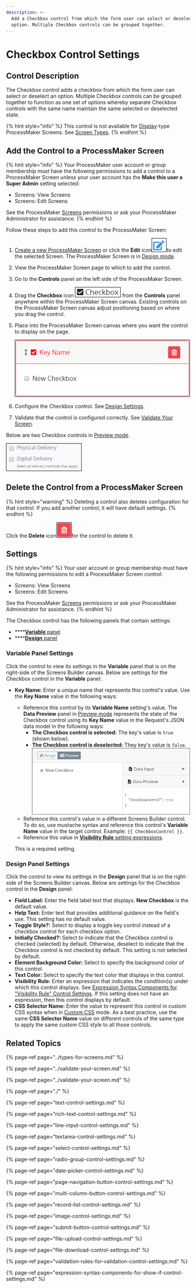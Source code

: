 ```yaml
---
description: >-
  Add a Checkbox control from which the form user can select or deselect an
  option. Multiple Checkbox controls can be grouped together.
---
```


# Checkbox Control Settings

## Control Description

The Checkbox control adds a checkbox from which the form user can select or deselect an option. Multiple Checkbox controls can be grouped together to function as one set of options whereby separate Checkbox controls with the same name maintain the same selected or deselected state.

{% hint style="info" %}
This control is not available for [Display](../types-for-screens.md#display)-type ProcessMaker Screens. See [Screen Types](../types-for-screens.md).
{% endhint %}

## Add the Control to a ProcessMaker Screen

{% hint style="info" %}
Your ProcessMaker user account or group membership must have the following permissions to add a control to a ProcessMaker Screen unless your user account has the **Make this user a Super Admin** setting selected:

* Screens: View Screens
* Screens: Edit Screens

See the ProcessMaker [Screens](../../../../processmaker-administration/permission-descriptions-for-users-and-groups.md#screens) permissions or ask your ProcessMaker Administrator for assistance.
{% endhint %}

Follow these steps to add this control to the ProcessMaker Screen:

1. [Create a new ProcessMaker Screen](../../manage-forms/create-a-new-form.md) or click the **Edit** icon![](../../../../.gitbook/assets/edit-icon.png)to edit the selected Screen. The ProcessMaker Screen is in [Design mode](../screens-builder-modes.md#editor-mode).
2. View the ProcessMaker Screen page to which to add the control.
3. Go to the **Controls** panel on the left side of the ProcessMaker Screen.
4. Drag the **Checkbox** icon ![](../../../../.gitbook/assets/checkbox-control-screens-builder-processes.png) from the **Controls** panel anywhere within the ProcessMaker Screen canvas. Existing controls on the ProcessMaker Screen canvas adjust positioning based on where you drag the control.
5. Place into the ProcessMaker Screen canvas where you want the control to display on the page.  

   ![](../../../../.gitbook/assets/checkbox-control-placed-screens-builder-processes.png)

6. Configure the Checkbox control. See [Design Settings](checkbox-control-settings.md#inspector-settings).
7. Validate that the control is configured correctly. See [Validate Your Screen](../validate-your-screen.md#validate-a-processmaker-screen).

Below are two Checkbox controls in [Preview mode](../screens-builder-modes.md#preview-mode).

![Two Checkbox controls in Preview mode](../../../../.gitbook/assets/checkbox-control-preview-screens-builder-processes.png)

## Delete the Control from a ProcessMaker Screen

{% hint style="warning" %}
Deleting a control also deletes configuration for that control. If you add another control, it will have default settings.
{% endhint %}

Click the **Delete** icon![](../../../../.gitbook/assets/delete-screen-control-screens-builder-processes.png)for the control to delete it.

## Settings <a id="inspector-settings"></a>

{% hint style="info" %}
Your user account or group membership must have the following permissions to edit a ProcessMaker Screen control:

* Screens: View Screens
* Screens: Edit Screens

See the ProcessMaker [Screens](../../../../processmaker-administration/permission-descriptions-for-users-and-groups.md#screens) permissions or ask your ProcessMaker Administrator for assistance.
{% endhint %}

The Checkbox control has the following panels that contain settings:

* \*\*\*\*[**Variable** panel](checkbox-control-settings.md#variable-panel-settings)
* \*\*\*\*[**Design** panel](checkbox-control-settings.md#design-panel-settings)

### Variable Panel Settings

Click the control to view its settings in the **Variable** panel that is on the right-side of the Screens Builder canvas. Below are settings for the Checkbox control in the **Variable** panel:

* **Key Name:** Enter a unique name that represents this control's value. Use the **Key Name** value in the following ways:

  * Reference this control by its **Variable Name** setting's value. The **Data Preview** panel in [Preview mode](../screens-builder-modes.md#preview-mode) represents the state of the Checkbox control using its **Key Name** value in the Request's JSON data model in the following ways:
    * **The Checkbox control is selected:** The key's value is `true` \(shown below\).
    * **The Checkbox control is deselected:** They key's value is `false`. ![](../../../../.gitbook/assets/checkbox-preview-screens-builder-processes.png) 
  * Reference this control's value in a different Screens Builder control. To do so, use mustache syntax and reference this control's **Variable Name** value in the target control. Example: `{{ CheckboxControl }}`.
  * Reference this value in [**Visibility Rule** setting expressions](expression-syntax-components-for-show-if-control-settings.md).

  This is a required setting.

### Design Panel Settings

Click the control to view its settings in the **Design** panel that is on the right-side of the Screens Builder canvas. Below are settings for the Checkbox control in the **Design** panel:

* **Field Label:** Enter the field label text that displays. **New Checkbox** is the default value.
* **Help Text:** Enter text that provides additional guidance on the field's use. This setting has no default value.
* **Toggle Style?:** Select to display a toggle key control instead of a checkbox control for each checkbox option.
* **Initially Checked?:** Select to indicate that the Checkbox control is checked \(selected\) by default. Otherwise, deselect to indicate that the Checkbox control is not checked by default. This setting is not selected by default.
* **Element Background Color:** Select to specify the background color of this control.
* **Text Color:** Select to specify the text color that displays in this control.
* **Visibility Rule:** Enter an expression that indicates the condition\(s\) under which this control displays. See [Expression Syntax Components for "Visibility Rule" Control Settings](expression-syntax-components-for-show-if-control-settings.md#expression-syntax-components-for-show-if-control-settings). If this setting does not have an expression, then this control displays by default.
* **CSS Selector Name:** Enter the value to represent this control in custom CSS syntax when in [Custom CSS](../add-custom-css-to-a-screen.md#add-custom-css-to-a-processmaker-screen) mode. As a best practice, use the same **CSS Selector Name** value on different controls of the same type to apply the same custom CSS style to all those controls.

## Related Topics <a id="related-topics"></a>

{% page-ref page="../types-for-screens.md" %}

{% page-ref page="../validate-your-screen.md" %}

{% page-ref page="../validate-your-screen.md" %}

{% page-ref page="./" %}

{% page-ref page="text-control-settings.md" %}

{% page-ref page="rich-text-control-settings.md" %}

{% page-ref page="line-input-control-settings.md" %}

{% page-ref page="textarea-control-settings.md" %}

{% page-ref page="select-control-settings.md" %}

{% page-ref page="radio-group-control-settings.md" %}

{% page-ref page="date-picker-control-settings.md" %}

{% page-ref page="page-navigation-button-control-settings.md" %}

{% page-ref page="multi-column-button-control-settings.md" %}

{% page-ref page="record-list-control-settings.md" %}

{% page-ref page="image-control-settings.md" %}

{% page-ref page="submit-button-control-settings.md" %}

{% page-ref page="file-upload-control-settings.md" %}

{% page-ref page="file-download-control-settings.md" %}

{% page-ref page="validation-rules-for-validation-control-settings.md" %}

{% page-ref page="expression-syntax-components-for-show-if-control-settings.md" %}

